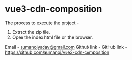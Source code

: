 # vue3-cdn-composition
The process to execute the project -
1. Extract the zip file.
2. Open the index.html file on the browser.







Email - aumanojyadav@gmail.com
Github link - GitHub link - https://github.com/aumanoj/vue3-cdn-composition
